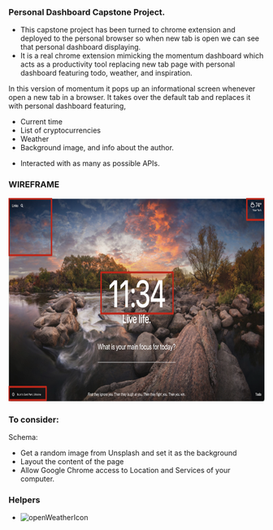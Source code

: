 ### Personal Dashboard Capstone Project.

- This capstone project has been turned to chrome extension and deployed to the personal browser so when new tab is open we can see that personal dashboard displaying.
- It is a real chrome extension mimicking the momentum dashboard which acts as a productivity tool replacing new tab page with personal dashboard featuring todo, weather, and inspiration.

In this version of momentum it pops up an informational screen whenever open a new tab in a browser. It takes over the default tab and replaces it with personal dashboard featuring,

- Current time
- List of cryptocurrencies
- Weather
- Background image, and info about the author.

* Interacted with as many as possible APIs.

### WIREFRAME

<img src="./assets/images/personal-dashboard.png" height="400" width="750" />

### To consider:

Schema:

- Get a random image from Unsplash and set it as the background
- Layout the content of the page
- Allow Google Chrome access to Location and Services of your computer.

### Helpers

- ![openWeatherIcon](https://openweathermap.org/weather-conditions)
